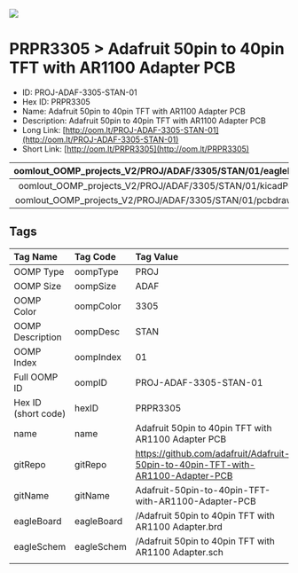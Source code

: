 


  
![][im]
# PRPR3305 > Adafruit 50pin to 40pin TFT with AR1100 Adapter PCB

- ID: PROJ-ADAF-3305-STAN-01
- Hex ID: PRPR3305
- Name: Adafruit 50pin to 40pin TFT with AR1100 Adapter PCB
- Description: Adafruit 50pin to 40pin TFT with AR1100 Adapter PCB
- Long Link: [http://oom.lt/PROJ-ADAF-3305-STAN-01](http://oom.lt/PROJ-ADAF-3305-STAN-01)
- Short Link: [http://oom.lt/PRPR3305](http://oom.lt/PRPR3305)
  

|oomlout_OOMP_projects_V2/PROJ/ADAF/3305/STAN/01/eagleImage.png|oomlout_OOMP_projects_V2/PROJ/ADAF/3305/STAN/01/eagleSchemImage.png|oomlout_OOMP_projects_V2/PROJ/ADAF/3305/STAN/01/kicadPcb3dFront.png|oomlout_OOMP_projects_V2/PROJ/ADAF/3305/STAN/01/kicadPcb3dBack.png|
| :---: | :---: | :---: | :---: |
|oomlout_OOMP_projects_V2/PROJ/ADAF/3305/STAN/01/kicadPcb3d.png|oomlout_OOMP_projects_V2/PROJ/ADAF/3305/STAN/01/bomBack.png|oomlout_OOMP_projects_V2/PROJ/ADAF/3305/STAN/01/bomFront.png|oomlout_OOMP_projects_V2/PROJ/ADAF/3305/STAN/01/pcbdraw.svg|
|oomlout_OOMP_projects_V2/PROJ/ADAF/3305/STAN/01/pcbdrawBack.svg||||

## Tags
  

|Tag Name|Tag Code|Tag Value|
| :--- | :--- | :--- |
|OOMP Type|oompType|PROJ|
|OOMP Size|oompSize|ADAF|
|OOMP Color|oompColor|3305|
|OOMP Description|oompDesc|STAN|
|OOMP Index|oompIndex|01|
|Full OOMP ID|oompID|PROJ-ADAF-3305-STAN-01|
|Hex ID (short code)|hexID|PRPR3305|
|name|name|Adafruit 50pin to 40pin TFT with AR1100 Adapter PCB|
|gitRepo|gitRepo|https://github.com/adafruit/Adafruit-50pin-to-40pin-TFT-with-AR1100-Adapter-PCB|
|gitName|gitName|Adafruit-50pin-to-40pin-TFT-with-AR1100-Adapter-PCB|
|eagleBoard|eagleBoard|/Adafruit 50pin to 40pin TFT with AR1100 Adapter.brd|
|eagleSchem|eagleSchem|/Adafruit 50pin to 40pin TFT with AR1100 Adapter.sch|
||||



[im]: PROJ/ADAF/3305/STAN/01/kicadPcb3d_450.png
